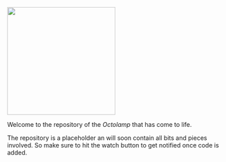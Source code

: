 <img src='https://github.com/aatmmr/octolamp/assets/15815012/71a3ca04-cfff-473a-8615-b7bae1f544c6' width='250'>

Welcome to the repository of the _Octolamp_ that has come to life.

The repository is a placeholder an will soon contain all bits and pieces involved. So make sure to hit the watch button to get notified once code is added.
